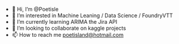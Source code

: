 - 👋 Hi, I’m @Poetisle
- 👀 I’m interested in Machine Leaning / Data Science / FoundryVTT
- 🌱 I’m currently learning ARIMA the Jira API
- 💞️ I’m looking to collaborate on kaggle projects
- 📫 How to reach me poetisland@hotmail.com

<!---
Poetisle/Poetisle is a ✨ special ✨ repository because its `README.md` (this file) appears on your GitHub profile.
You can click the Preview link to take a look at your changes.
--->
